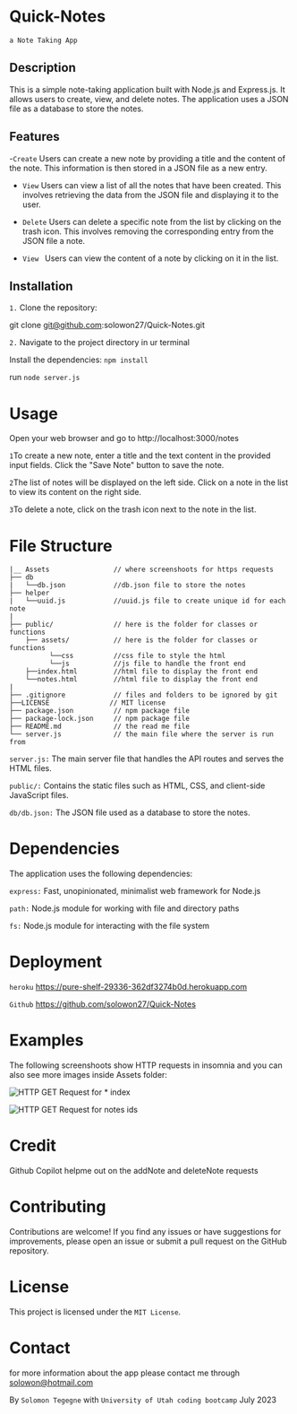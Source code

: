 # Quick-Notes
```a Note Taking App ```
## Description 
This is a simple note-taking application built with Node.js and Express.js. It allows users to create, view, and delete notes. The application uses a JSON file as a database to store the notes.

## Features

-```Create``` Users can create a new note by providing a title and the content of the note. This information is then stored in a JSON file as a new entry.

- ```View``` Users can view a list of all the notes that have been created. This involves retrieving the data from the JSON file and displaying it to the user.

- ```Delete``` Users can delete a specific note from the list by clicking on the trash icon. This involves removing the corresponding entry from the JSON file a note.

- ```View ``` Users can view the content of a note by clicking on it in the list.

## Installation

```1.``` Clone the repository:

git clone git@github.com:solowon27/Quick-Notes.git

```2.``` Navigate to the project directory in ur terminal

Install the dependencies:
```npm install```

run ```node server.js```
# Usage
Open your web browser and go to http://localhost:3000/notes 

```1```To create a new note, enter a title and the text content in the provided input fields. Click the "Save Note" button to save the note.

```2```The list of notes will be displayed on the left side. Click on a note in the list to view its content on the right side.

```3```To delete a note, click on the trash icon next to the note in the list.

# File Structure

```
|__ Assets                // where screenshoots for https requests 
├── db                  
|   └──db.json            //db.json file to store the notes
├── helper                  
|   └──uuid.js            //uuid.js file to create unique id for each note
|
├── public/               // here is the folder for classes or functions
    ├── assets/           // here is the folder for classes or functions                 
          └──css          //css file to style the html
          └──js           //js file to handle the front end
    ├──index.html         //html file to display the front end
    └──notes.html         //html file to display the front end
|
├── .gitignore            // files and folders to be ignored by git
├──LICENSE               // MIT license
├── package.json          // npm package file
├── package-lock.json     // npm package file
├── README.md             // the read me file   
└── server.js             // the main file where the server is run from      
```

```server.js:``` The main server file that handles the API routes and serves the HTML files.

```public/:``` Contains the static files such as HTML, CSS, and client-side JavaScript files.

```db/db.json:``` The JSON file used as a database to store the notes.

# Dependencies
The application uses the following dependencies:

```express:``` Fast, unopinionated, minimalist web framework for Node.js

```path:``` Node.js module for working with file and directory paths

```fs:``` Node.js module for interacting with the file system
# Deployment

```heroku``` https://pure-shelf-29336-362df3274b0d.herokuapp.com

```Github``` https://github.com/solowon27/Quick-Notes

# Examples 

The following screenshoots show HTTP requests in insomnia and you can also see more images inside Assets folder:

![HTTP GET Request for * index](./Assets/get-Index-request.jpg)

![HTTP GET Request for notes ids](./Assets/get-api-notes-IDs.jpg)
# Credit 
Github Copilot helpme out on the addNote and deleteNote requests
# Contributing
Contributions are welcome! If you find any issues or have suggestions for improvements, please open an issue or submit a pull request on the GitHub repository.

# License
This project is licensed under the ```MIT License```.
# Contact 
for more information about the app please contact me through solowon@hotmail.com

By ```Solomon Tegegne``` with ```University of Utah coding bootcamp``` July 2023




